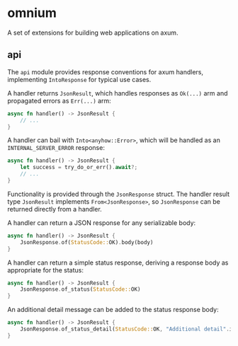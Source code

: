 # omnium

A set of extensions for building web applications on axum.

## api

The `api` module provides response conventions for axum handlers, implementing `IntoResponse` for typical use cases.

A handler returns `JsonResult`, which handles responses as `Ok(...)` arm and propagated errors as `Err(...)` arm:

```rs
async fn handler() -> JsonResult {
    // ...
}
```

A handler can bail with `Into<anyhow::Error>`, which will be handled as an `INTERNAL_SERVER_ERROR` response:

```rs
async fn handler() -> JsonResult {
    let success = try_do_or_err().await?;
    // ...
}
```

Functionality is provided through the `JsonResponse` struct. The handler result type `JsonResult` implements `From<JsonResponse>`, so `JsonResponse` can be returned directly from a handler.

A handler can return a JSON response for any serializable body:

```rs
async fn handler() -> JsonResult {
    JsonResponse.of(StatusCode::OK).body(body)
}
```

A handler can return a simple status response, deriving a response body as appropriate for the status:

```rs
async fn handler() -> JsonResult {
    JsonResponse.of_status(StatusCode::OK)
}
```

An additional detail message can be added to the status response body:

```rs
async fn handler() -> JsonResult {
    JsonResponse.of_status_detail(StatusCode::OK, "Additional detail".into())
}
```
